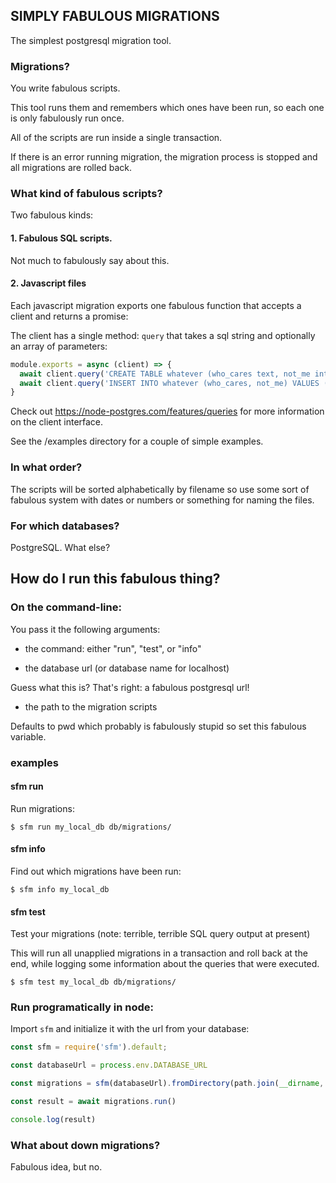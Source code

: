 ## SIMPLY FABULOUS MIGRATIONS

The simplest postgresql migration tool.

### Migrations?

You write fabulous scripts.

This tool runs them and remembers which ones have been run, so each one is only fabulously run once.

All of the scripts are run inside a single transaction.

If there is an error running migration, the migration process is stopped and all migrations are rolled back.

### What kind of fabulous scripts?

Two fabulous kinds:

#### 1. Fabulous SQL scripts.

Not much to fabulously say about this. 

#### 2. Javascript files

Each javascript migration exports one fabulous function that accepts a client and returns a promise:

The client has a single method: `query` that takes a sql string and optionally an array of parameters:

```javascript
module.exports = async (client) => {
  await client.query('CREATE TABLE whatever (who_cares text, not_me int)');
  await client.query('INSERT INTO whatever (who_cares, not_me) VALUES ($1, $2)', ['example', 42])
}
```

Check out https://node-postgres.com/features/queries for more information on the client interface.

See the /examples directory for a couple of simple examples.

### In what order?

The scripts will be sorted alphabetically by filename so use some sort of fabulous system with dates or numbers or something for naming the files.

### For which databases?

PostgreSQL. What else?


## How do I run this fabulous thing?

### On the command-line:

You pass it the following arguments:

- the command: either "run", "test", or "info"

- the database url (or database name for localhost)

Guess what this is? That's right: a fabulous postgresql url!

- the path to the migration scripts

Defaults to pwd which probably is fabulously stupid so set this fabulous variable.

### examples

#### sfm run

Run migrations:
```
$ sfm run my_local_db db/migrations/
```

#### sfm info

Find out which migrations have been run:
```
$ sfm info my_local_db
```

#### sfm test

Test your migrations (note: terrible, terrible SQL query output at present)

This will run all unapplied migrations in a transaction and roll back at the end, while logging some information about the queries that were executed.

```
$ sfm test my_local_db db/migrations/
```

### Run programatically in node:

Import `sfm` and initialize it with the url from your database:
 
```javascript
const sfm = require('sfm').default;

const databaseUrl = process.env.DATABASE_URL

const migrations = sfm(databaseUrl).fromDirectory(path.join(__dirname, '/migrations')

const result = await migrations.run()

console.log(result)
```

### What about down migrations?
Fabulous idea, but no.
